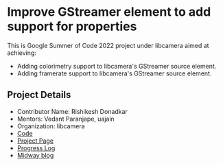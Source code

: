# Improve GStreamer element to add support for properties

This is Google Summer of Code 2022 project under libcamera aimed at achieving:

* Adding colorimetry support to libcamera's GStreamer source element.
* Adding framerate support to libcamera's GStreamer source element.

## Project Details
* Contributor Name: Rishikesh Donadkar
* Mentors: Vedant Paranjape, uajain
* Organization: libcamera
* [Code](https://git.libcamera.org/libcamera/libcamera.git/)
* [Project Page](https://summerofcode.withgoogle.com/programs/2022/projects/WyqdLcia)
* [Progress Log](/gsoc/home)
* [Midway blog](/midway_blog/home)